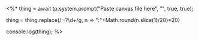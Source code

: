 <%*
thing = await tp.system.prompt("Paste canvas file here", "", true, true);

thing = thing.replace(/:-?\d+/g, n => ":"+Math.round(n.slice(1)/20)*20)


console.log(thing);
%>